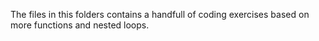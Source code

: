 The files in this folders contains a handfull of coding exercises based on more functions and nested loops. 
